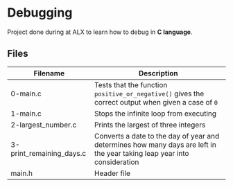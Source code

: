 # Debugging

Project done during at ALX to learn how to debug in **C language**.

## Files

| Filename | Description |
| -------- | ----------- |
| 0-main.c | Tests that the function `positive_or_negative()` gives the correct output when given a case of `0` |
| 1-main.c | Stops the infinite loop from executing |
| 2-largest_number.c | Prints the largest of three integers |
| 3-print_remaining_days.c | Converts a date to the day of year and determines how many days are left in the year taking leap year into consideration |
| main.h | Header file |
